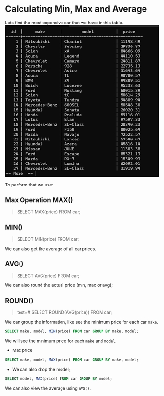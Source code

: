 # Calculating Min, Max and Average

Lets find the most expensive car that we have in this table.
<img src="./img/car-list.png" alt="car list">

To perform that we use:

## Max Operation MAX()

> SELECT MAX(price) FROM car;

## MIN()

> SELECT MIN(price) FROM car;

We can also get the average of all car prices.

## AVG()

> SELECT AVG(price) FROM car;

We can also round the actual price (min, max or avg);

## ROUND()

> test=# SELECT ROUND(AVG(price)) FROM car;

We can group the information, like see the minimum price for each car `make`.

```sql
SELECT make, model, MIN(price) FROM car GROUP BY make, model;
```

We will see the minimum price for each `make` and `model`.

- Max price

```sql
SELECT make, model, MAX(price) FROM car GROUP BY make, model;
```

- We can also drop the model;

```sql
SELECT model, MAX(price) FROM car GROUP BY model;
```

We can also view the average using `AVG()`.
